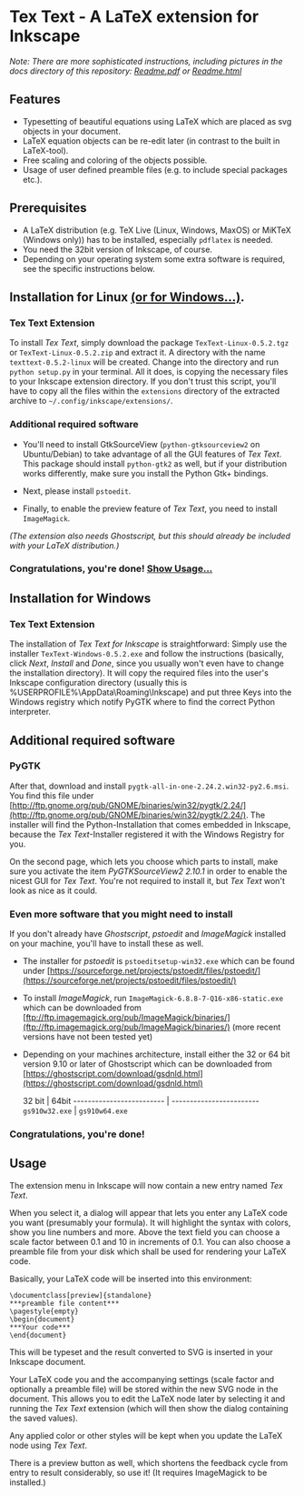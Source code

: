 # Tex Text - A LaTeX extension for Inkscape

*Note: There are more sophisticated instructions, including pictures in the docs directory of this repository:  [Readme.pdf](docs/README.pdf) or [Readme.html](docs/README.html)*

## Features
- Typesetting of beautiful equations using LaTeX which are placed as svg objects in your document.
- LaTeX equation objects can be re-edit later (in contrast to the built in LaTeX-tool).
- Free scaling and coloring of the objects possible.
- Usage of user defined preamble files (e.g. to include special packages etc.).

## Prerequisites

- A LaTeX distribution (e.g. TeX Live (Linux, Windows, MaxOS) or MiKTeX (Windows only)) has to be installed, especially `pdflatex` is needed.
- You need the 32bit version of Inkscape, of course.
- Depending on your operating system some extra software is required, see the specific instructions below.


## Installation for Linux [(or for Windows...)](#markdown-header-installation-for-windows).

### Tex Text Extension

To install *Tex Text*, simply download the package `TexText-Linux-0.5.2.tgz` or `TexText-Linux-0.5.2.zip` and extract it. A directory with the name `texttext-0.5.2-linux` will be created. Change into the directory and run `python setup.py` in your terminal. All it does, is copying the necessary files to your Inkscape extension directory. If you don't trust this script, you'll have to copy all the files within the `extensions` directory of the extracted archive to `~/.config/inkscape/extensions/`.

### Additional required software

- You'll need to install GtkSourceView (`python-gtksourceview2` on Ubuntu/Debian) to take advantage of all the GUI features of *Tex Text*. This package should install `python-gtk2` as well, but if your distribution works differently, make sure you install the Python Gtk+ bindings.

- Next, please install `pstoedit`.

- Finally, to enable the preview feature of *Tex Text*, you need to install `ImageMagick`.

*(The extension also needs Ghostscript, but this should already be included with your LaTeX distribution.)*

### Congratulations, you're done! [Show Usage...](#markdown-header-usage)


## Installation for Windows

### Tex Text Extension

The installation of *Tex Text for Inkscape* is straightforward: Simply use the installer `TexText-Windows-0.5.2.exe` and follow the instructions (basically, click *Next*, *Install* and *Done*, since you usually won't even have to change the installation directory). It will copy the required files into the user's Inkscape configuration directory (usually this is %USERPROFILE%\AppData\Roaming\Inkscape) and put three Keys into the Windows registry which notify PyGTK where to find the correct Python interpreter.

## Additional required software

### PyGTK

After that, download and install `pygtk-all-in-one-2.24.2.win32-py2.6.msi`. You find this file under [http://ftp.gnome.org/pub/GNOME/binaries/win32/pygtk/2.24/](http://ftp.gnome.org/pub/GNOME/binaries/win32/pygtk/2.24/). The installer will find the Python-Installation that comes embedded in Inkscape, because the *Tex Text*-Installer registered it with the Windows Registry for you.

On the second page, which lets you choose which parts to install, make sure you activate the item *PyGTKSourceView2 2.10.1* in order to enable the nicest GUI for *Tex Text*. You're not required to install it, but *Tex Text* won't look as nice as it could.

### Even more software that you might need to install

If you don't already have *Ghostscript*, *pstoedit* and *ImageMagick* installed on your machine, you'll have to install these as well.

- The installer for *pstoedit* is `pstoeditsetup-win32.exe` which  can be found under [https://sourceforge.net/projects/pstoedit/files/pstoedit/](https://sourceforge.net/projects/pstoedit/files/pstoedit/)
- To install *ImageMagick*, run `ImageMagick-6.8.8-7-Q16-x86-static.exe` which can be downloaded from [ftp://ftp.imagemagick.org/pub/ImageMagick/binaries/](ftp://ftp.imagemagick.org/pub/ImageMagick/binaries/) (more recent versions have not been tested yet)
- Depending on your machines architecture, install either the 32 or 64 bit version 9.10 or later of Ghostscript which can be downloaded from [https://ghostscript.com/download/gsdnld.html](https://ghostscript.com/download/gsdnld.html)

  32 bit                  |  64bit
------------------------- | ------------------------
`gs910w32.exe`            | `gs910w64.exe`


### Congratulations, you're done!

## Usage

The extension menu in Inkscape will now contain a new entry named *Tex Text*.

When you select it, a dialog will appear that lets you enter any LaTeX code you want (presumably your formula). It will highlight the syntax with colors, show you line numbers and more. Above the text field you can choose a scale factor between 0.1 and 10 in increments of 0.1. You can also choose a preamble file from your disk which shall be used for rendering your LaTeX code.

Basically, your LaTeX code will be inserted into this environment:

```
\documentclass[preview]{standalone}
***preamble file content***
\pagestyle{empty}
\begin{document}
***Your code***
\end{document}
```

This will be typeset and the result converted to SVG is inserted in your Inkscape document.

Your LaTeX code you and the accompanying settings (scale factor and optionally a preamble file) will be stored within the new SVG node in the document. This allows you to edit the LaTeX node later by selecting it and running the *Tex Text* extension (which will then show the dialog containing the saved values).

Any applied color or other styles will be kept when you update the LaTeX node using *Tex Text*.

There is a preview button as well, which shortens the feedback cycle from entry to result considerably, so use it! (It requires ImageMagick to be installed.)
